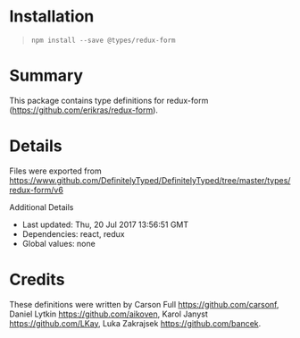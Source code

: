 # Installation
> `npm install --save @types/redux-form`

# Summary
This package contains type definitions for redux-form (https://github.com/erikras/redux-form).

# Details
Files were exported from https://www.github.com/DefinitelyTyped/DefinitelyTyped/tree/master/types/redux-form/v6

Additional Details
 * Last updated: Thu, 20 Jul 2017 13:56:51 GMT
 * Dependencies: react, redux
 * Global values: none

# Credits
These definitions were written by Carson Full <https://github.com/carsonf>, Daniel Lytkin <https://github.com/aikoven>, Karol Janyst <https://github.com/LKay>, Luka Zakrajsek <https://github.com/bancek>.
